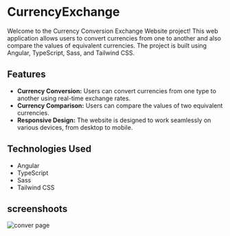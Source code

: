 # CurrencyExchange

Welcome to the Currency Conversion Exchange Website project! This web application allows users to convert currencies from one to another and also compare the values of equivalent currencies. The project is built using Angular, TypeScript, Sass, and Tailwind CSS.

## Features

- **Currency Conversion:** Users can convert currencies from one type to another using real-time exchange rates.
- **Currency Comparison:** Users can compare the values of two equivalent currencies.
- **Responsive Design:** The website is designed to work seamlessly on various devices, from desktop to mobile.

## Technologies Used

- Angular
- TypeScript
- Sass
- Tailwind CSS

## screenshoots
<img src="./assets/What.jpeg" alt="conver page"/>
